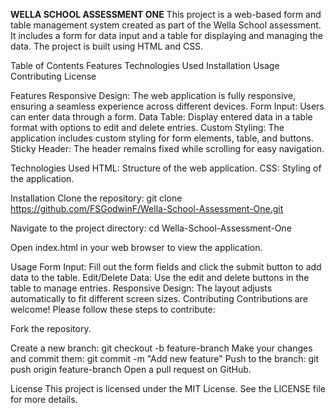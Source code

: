 **WELLA SCHOOL ASSESSMENT ONE**
This project is a web-based form and table management system created as part of the Wella School assessment. It includes a form for data input and a table for displaying and managing the data. The project is built using HTML and CSS.

Table of Contents
Features
Technologies Used
Installation
Usage
Contributing
License

Features
Responsive Design: The web application is fully responsive, ensuring a seamless experience across different devices.
Form Input: Users can enter data through a form.
Data Table: Display entered data in a table format with options to edit and delete entries.
Custom Styling: The application includes custom styling for form elements, table, and buttons.
Sticky Header: The header remains fixed while scrolling for easy navigation.

Technologies Used
HTML: Structure of the web application.
CSS: Styling of the application.

Installation
Clone the repository:
git clone https://github.com/FSGodwinF/Wella-School-Assessment-One.git

Navigate to the project directory:
cd Wella-School-Assessment-One

Open index.html in your web browser to view the application.

Usage
Form Input: Fill out the form fields and click the submit button to add data to the table.
Edit/Delete Data: Use the edit and delete buttons in the table to manage entries.
Responsive Design: The layout adjusts automatically to fit different screen sizes.
Contributing
Contributions are welcome! Please follow these steps to contribute:

Fork the repository.

Create a new branch:
git checkout -b feature-branch
Make your changes and commit them:
git commit -m "Add new feature"
Push to the branch:
git push origin feature-branch
Open a pull request on GitHub.

License
This project is licensed under the MIT License. See the LICENSE file for more details.

